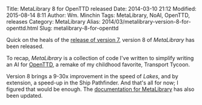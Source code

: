 Title: MetaLibrary 8 for OpenTTD released
Date: 2014-03-10 21:12
Modified: 2015-08-14 8:11
Author: Wm. Minchin
Tags: MetaLibrary, NoAI, OpenTTD, releases
Category: MetaLibrary
Alias: 2014/03/metalibrary-version-8-for-openttd.html
Slug: metalibrary-8-for-openttd

Quick on the heals of the [release of version
7]({filename}20140301-metalibrary-version-7-for-openttd-released.md),
version 8 of *MetaLibrary* has been released.

To recap, *MetaLibrary* is a collection of code I've written to simplify
writing an AI for [OpenTTD](http://www.openttd.org/), a remake of my
childhood favorite, Transport Tycoon.

Version 8 brings a 9-30x improvement in the speed of *Lakes*, and by
extension, a speed-up in the Ship Pathfinder. And that's all for now; I
figured that would be enough. The [documentation for
MetaLibrary](http://minchin.ca/openttd-metalibrary/) has also been
updated.

<!-- read more -->
